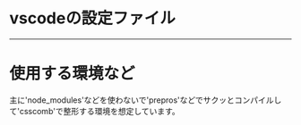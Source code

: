 # vscodeの設定ファイル

-- -- -- -- -- -- -- -- -- -- -- -- -- -- -- -- -- -- --

# 使用する環境など
主に'node_modules'などを使わないで'prepros'などでサクッとコンパイルして'csscomb'で整形する環境を想定しています。

